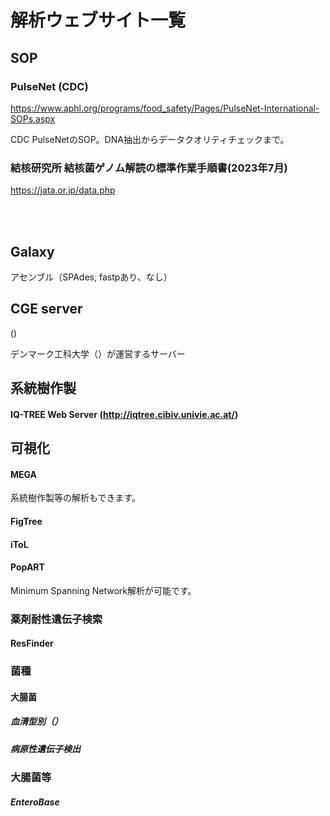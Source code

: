 # 解析ウェブサイト一覧

## SOP
### PulseNet (CDC) 
https://www.aphl.org/programs/food_safety/Pages/PulseNet-International-SOPs.aspx

CDC PulseNetのSOP。DNA抽出からデータクオリティチェックまで。

### 結核研究所 結核菌ゲノム解読の標準作業手順書(2023年7月)
https://jata.or.jp/data.php


<br>
<br>

## Galaxy

アセンブル（SPAdes, fastpあり、なし）


## CGE server 
()

デンマーク工科大学（）が運営するサーバー


## 系統樹作製
#### IQ-TREE Web Server (http://iqtree.cibiv.univie.ac.at/)


## 可視化
#### MEGA
系統樹作製等の解析もできます。
#### FigTree

#### iToL
#### PopART
Minimum Spanning Network解析が可能です。

### 薬剤耐性遺伝子検索
#### ResFinder


### 菌種


#### 大腸菌
##### 血清型別（）
##### 病原性遺伝子検出

### 大腸菌等
##### EnteroBase